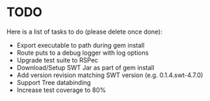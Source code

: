 # TODO

Here is a list of tasks to do (please delete once done):

* Export executable to path during gem install
* Route puts to a debug logger with log options
* Upgrade test suite to RSPec
* Download/Setup SWT Jar as part of gem install
* Add version revision matching SWT version (e.g. 0.1.4.swt-4.7.0)
* Support Tree databinding
* Increase test coverage to 80%
